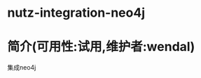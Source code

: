 nutz-integration-neo4j
==================================

简介(可用性:试用,维护者:wendal)
==================================

集成neo4j
